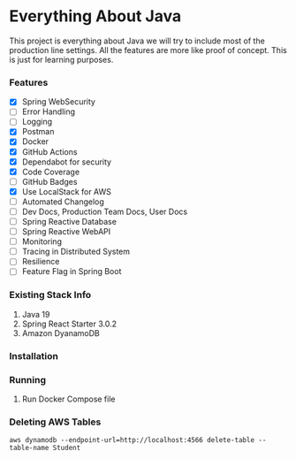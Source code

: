 # Everything About Java

This project is everything about Java we will try to include most of the production line settings.
All the features are more like proof of concept. This is just for learning purposes.

### Features

- [x] Spring WebSecurity
- [ ] Error Handling
- [ ] Logging
- [x] Postman
- [x] Docker
- [x] GitHub Actions
- [x] Dependabot for security
- [x] Code Coverage
- [ ] GitHub Badges
- [x] Use LocalStack for AWS
- [ ] Automated Changelog
- [ ] Dev Docs, Production Team Docs, User Docs
- [ ] Spring Reactive Database
- [ ] Spring Reactive WebAPI
- [ ] Monitoring
- [ ] Tracing in Distributed System
- [ ] Resilience
- [ ] Feature Flag in Spring Boot

### Existing Stack Info

1. Java 19
2. Spring React Starter 3.0.2
3. Amazon DyanamoDB

### Installation

### Running

1. Run Docker Compose file

### Deleting AWS Tables

```
aws dynamodb --endpoint-url=http://localhost:4566 delete-table --table-name Student
```
